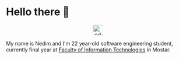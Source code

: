 # Hello there 👋 
<p align="center">
<img src="https://komarev.com/ghpvc/?username=nddim&style=flat&color=blue" alt="nddim" style="height:28px;"  />
</p>
My name is Nedim and I'm 22 year-old software engineering student, currently final year at <a href="https://fit.ba/">Faculty of Information Technologies</a> in Mostar.
